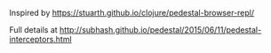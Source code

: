 Inspired by https://stuarth.github.io/clojure/pedestal-browser-repl/

Full details at http://subhash.github.io/pedestal/2015/06/11/pedestal-interceptors.html
